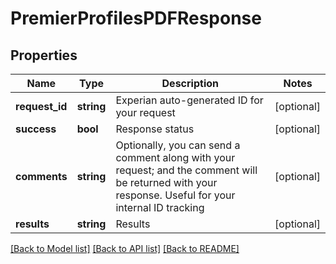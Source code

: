 # PremierProfilesPDFResponse

## Properties
Name | Type | Description | Notes
------------ | ------------- | ------------- | -------------
**request_id** | **string** | Experian auto-generated ID for your request | [optional] 
**success** | **bool** | Response status | [optional] 
**comments** | **string** | Optionally, you can send a comment along with your request; and the comment will be returned with your response. Useful for your internal ID tracking | [optional] 
**results** | **string** | Results | [optional] 

[[Back to Model list]](../README.md#documentation-for-models) [[Back to API list]](../README.md#documentation-for-api-endpoints) [[Back to README]](../README.md)


